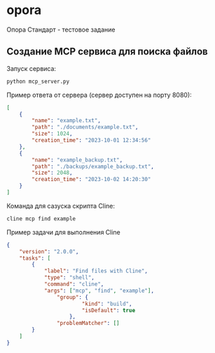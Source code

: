 # opora

Опора Стандарт - тестовое задание

## Создание MCP сервиса для поиска файлов

Запуск сервиса:

```bash
python mcp_server.py
```

Пример ответа от сервера (сервер доступен на порту 8080):

```json
[
    {
        "name": "example.txt",
        "path": "./documents/example.txt",
        "size": 1024,
        "creation_time": "2023-10-01 12:34:56"
    },
    {
        "name": "example_backup.txt",
        "path": "./backups/example_backup.txt",
        "size": 2048,
        "creation_time": "2023-10-02 14:20:30"
    }
]
```

Команда для сазуска скрипта Cline:

```bash
cline mcp find example
```

Пример задачи для выполнения Cline

```json
{
    "version": "2.0.0",
    "tasks": [
        {
            "label": "Find files with Cline",
            "type": "shell",
            "command": "cline",
            "args": ["mcp", "find", "example"],
                "group": {
                        "kind": "build",
                        "isDefault": true
                    },
                "problemMatcher": []
        }
    ]
}
```
